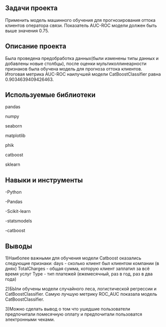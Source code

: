 ## Задачи проекта
Применить модель машинного обучения для прогнозирования оттока клиентов оператора связи. Показатель AUC-ROC модели должен быть выше значения 0.75.

## Описание проекта
Была проведена предобработка данных(были изменены типы данных и добавлены новые столбцы), после оценки мультиколлинеарности признаков была обучена модель для прогноза оттока клиентов. Итоговая метрика AUC-ROC наилучшей модели CatBoostClassifier равна 0.9034639409426463.

## Используемые библиотеки
pandas 

numpy 

seaborn

matplotlib

phik

catboost 

sklearn

## Навыки и инструменты
-Python

-Pandas

-Scikit-learn

-statsmodels

-catboost 

## Выводы
1)Наиболее важными для обучения модели Catboost оказались следующие признаки:
days - сколько клиент был клиентом компании (в днях)
TotalCharges - общая сумма, которую клиент заплатил за всё время услуг
Type - тип платежей (ежемесячный, раз в год, раз в два года)

2)БЫли обучены модели случайного леса, логистической регрессии и CatBoostClassifier. Самую лучшую метрику ROC_AUC показала модель CatBoostClassifier.

3)Можно сделать вывод о том что ушедшие пользователи предпочитали помесячную оплату и предпочитали пользоватся электронными чеками.


